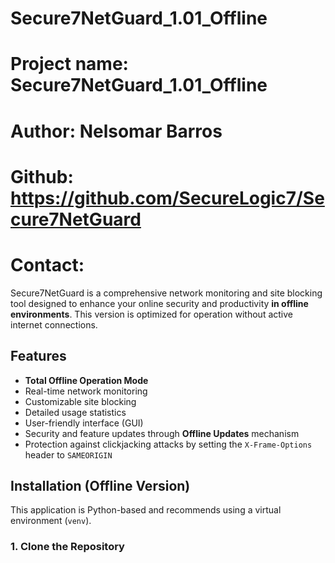 # Secure7NetGuard_1.01_Offline

# Project name: Secure7NetGuard_1.01_Offline
# Author: Nelsomar Barros
# Github: https://github.com/SecureLogic7/Secure7NetGuard
# Contact:
Secure7NetGuard is a comprehensive network monitoring and site blocking tool designed to enhance your online security and productivity **in offline environments**. This version is optimized for operation without active internet connections.

## Features

- **Total Offline Operation Mode**
- Real-time network monitoring
- Customizable site blocking
- Detailed usage statistics
- User-friendly interface (GUI)
- Security and feature updates through **Offline Updates** mechanism
- Protection against clickjacking attacks by setting the `X-Frame-Options` header to `SAMEORIGIN`

## Installation (Offline Version)

This application is Python-based and recommends using a virtual environment (`venv`).

### 1. Clone the Repository

